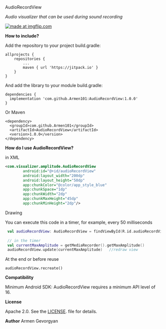 AudioRecordView

*Audio visualizer that can be used during sound recording*

<a href="https://imgflip.com/gif/3jz8y7"><img src="https://i.imgflip.com/3jz8y7.gif" title="made at imgflip.com"/></a>

**How to include?**

Add the repository to your project build.gradle:
```
allprojects {
    repositories {
        ...
        maven { url 'https://jitpack.io' }
    }
}
```
And add the library to your module build.gradle:
```
dependencies {
  implementation 'com.github.Armen101:AudioRecordView:1.0.0'
}
```
Or Maven
```
<dependency>
  <groupId>com.github.Armen101</groupId>
  <artifactId>AudioRecordView</artifactId>
  <version>1.0.0</version>
</dependency>
```

**How do I use AudioRecordView?**

in XML 

```xml
<com.visualizer.amplitude.AudioRecordView
        android:id="@+id/audioRecordView"
        android:layout_width="200dp"
        android:layout_height="50dp"
        app:chunkColor="@color/app_style_blue"
        app:chunkSpace="1dp"
        app:chunkWidth="2dp"
        app:chunkMaxHeight="45dp"
        app:chunkMinHeight="2dp"/>
```
Drawing

You can execute this code in a timer, for example, every 50 milliseconds

```kotlin
 val audioRecordView: AudioRecordView = findViewById(R.id.audioRecordView)
 
 // in the timer
 val currentMaxAmplitude = getMediaRecorder().getMaxAmplitude()
 audioRecordView.update(currentMaxAmplitude)   //redraw view
```

At the end or before reuse
```
audioRecordView.recreate()
```
**Compatibility**

Minimum Android SDK: AudioRecordView requires a minimum API level of 16.

**License**

Apache 2.0. See the [LICENSE](https://github.com/Armen101/AudioRecordView/blob/master/LICENSE). file for details.

**Author**
Armen Gevorgyan
